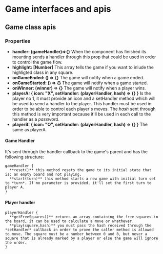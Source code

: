# Game interfaces and apis

## Game class apis

### Properties

- **handler: (gameHandler)=>{}** When the component has finished its mounting sends a handler through this prop that could be used in order to control the game flow.
- **highlight: [Number]** This array tells the game if you want to inlude the highligted class in any square.
- **onGameEnded: () => {}** The game will notify when a game ended.
- **onGameStarted: () => {}** The game will notify when a game started.
- **onWinner: (winner) => {}** The game will notify when a player wins.
- **playerA: { icon: "X", setHandler: (playerHandler, hash) => {} }** Is the player no 1, it must provide an icon and a setHandler method which will be used to send a handler to the player. This handler must be used in order to be able to control each player's moves. The *hash* sent through this method is very important because it'll be used in each call to the handler as a *password*.
- **playerB: { icon: "O", setHandler: (playerHandler, hash) => {} }** The same as playerA.

#### Game Handler

It's sent through the handler callback to the game's parent and has the following structure:

```code
gameHandler {
  **reset()** this method resets the game to its initial state that is: an empty board and not playing.
  **start(turn)** this method starts a new game with initial turn set to *turn*. If no parameter is provided, it'll set the first turn to player A.
}
```

#### Player handler

```code
playerHandler {
  **getFreeSquares()** returns an array containing the free squares in the board, it can be used to calculate a move or whathever.
  **play(square,hash)** you must pass the hash received through the *setHandler* callback in order to prove the caller method is allowed to move. The square must be a number between 0 and 8, but never a square that is already marked by a player or else the game will ignore the order.
}
```
